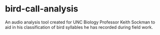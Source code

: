 # bird-call-analysis
An audio analysis tool created for UNC Biology Professor Keith Sockman to aid in his classification of bird syllables he has recorded during field work. 
